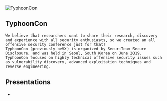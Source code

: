 ![TyphoonCon](https://typhooncon.com/wp-content/uploads/2018/12/typhooncon-logo-blue-200x50.png)

## TyphoonCon

```
We believe that researchers want to share their research, discovery and experience with all security enthusiasts, so we created an all offensive security conference just for that!
TyphoonCon (previously beVX) is organized by SecuriTeam Secure Disclosure, and was held in Seoul, South Korea on June 2019.
TyphoonCon focuses on highly technical offensive security issues such as vulnerability discovery, advanced exploitation techniques and reverse engineering.
```

## Presentations

- []()
